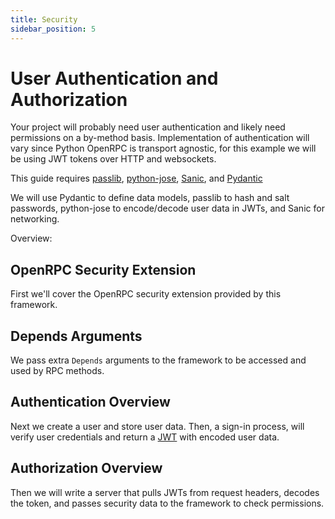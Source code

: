 ```yaml
---
title: Security
sidebar_position: 5
---
```


# User Authentication and Authorization

Your project will probably need user authentication and likely need permissions on a
by-method basis. Implementation of authentication will vary since Python OpenRPC is
transport agnostic, for this example we will be using JWT tokens over HTTP and
websockets.

This guide requires [passlib](https://pypi.org/project/passlib/),
[python-jose](https://pypi.org/project/python-jose/),
[Sanic](https://pypi.org/project/sanic/), and
[Pydantic](https://pypi.org/project/pydantic/)

We will use Pydantic to define data models, passlib to hash and salt passwords,
python-jose to encode/decode user data in JWTs, and Sanic for networking.

Overview:

## OpenRPC Security Extension

First we'll cover the OpenRPC security extension provided by this framework.

## Depends Arguments

We pass extra `Depends` arguments to the framework to be accessed and used by RPC
methods.

## Authentication Overview

Next we create a user and store user data. Then, a sign-in process, will verify
user credentials and return a [JWT](https://jwt.io/) with encoded user data.

## Authorization Overview

Then we will write a server that pulls JWTs from request headers, decodes the token,
and passes security data to the framework to check permissions.

